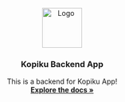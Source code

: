 <br />
<div align="center">
  <a href="https://hellojobb.vercel.app/">
    <img src="/uploads/images/coffe-logo.webp" alt="Logo" width="80" height="80">
  </a>

  <h3 align="center">Kopiku Backend App</h3>

  <p align="center">
    This is a backend for Kopiku App!
    <br />
    <a href="https://github.com/MaulanaRhezaArdiansyah/kopiku-backend"><strong>Explore the docs »</strong></a>
    <br />
    <br />
  </p>
</div>

